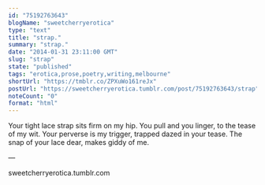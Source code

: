 ```yaml
---
id: "75192763643"
blogName: "sweetcherryerotica"
type: "text"
title: "strap."
summary: "strap."
date: "2014-01-31 23:11:00 GMT"
slug: "strap"
state: "published"
tags: "erotica,prose,poetry,writing,melbourne"
shortUrl: "https://tmblr.co/ZPXuWo161reJx"
postUrl: "https://sweetcherryerotica.tumblr.com/post/75192763643/strap"
noteCount: "0"
format: "html"
---
```


Your tight lace strap sits firm on my hip. You pull and you linger, to the tease of my wit. Your perverse is my trigger, trapped dazed in your tease. The snap of your lace dear, makes giddy of me.

—

sweetcherryerotica.tumblr.com